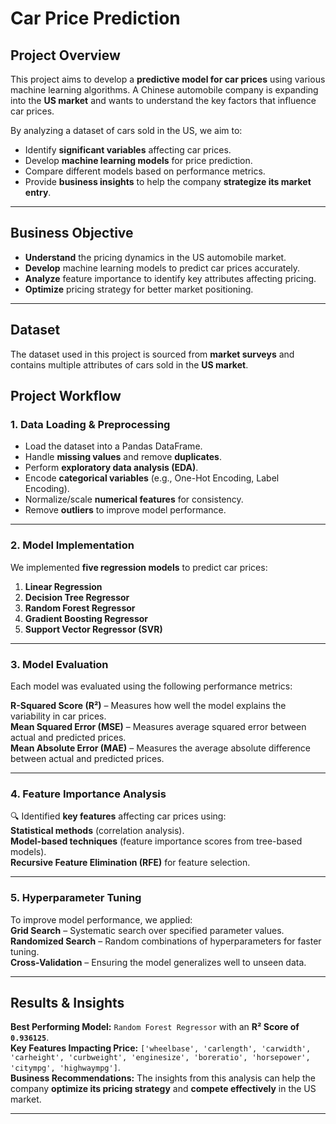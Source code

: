 # Car Price Prediction  

##  Project Overview  
This project aims to develop a **predictive model for car prices** using various machine learning algorithms. A Chinese automobile company is expanding into the **US market** and wants to understand the key factors that influence car prices.  

By analyzing a dataset of cars sold in the US, we aim to:  

-  Identify **significant variables** affecting car prices.  
-  Develop **machine learning models** for price prediction.  
-  Compare different models based on performance metrics.  
-  Provide **business insights** to help the company **strategize its market entry**.  

---

##  Business Objective  
- **Understand** the pricing dynamics in the US automobile market.  
- **Develop** machine learning models to predict car prices accurately.  
- **Analyze** feature importance to identify key attributes affecting pricing.  
- **Optimize** pricing strategy for better market positioning.  

---

##  Dataset  
The dataset used in this project is sourced from **market surveys** and contains multiple attributes of cars sold in the **US market**.  

##  Project Workflow  

### **1. Data Loading & Preprocessing**  
- Load the dataset into a Pandas DataFrame.  
- Handle **missing values** and remove **duplicates**.  
- Perform **exploratory data analysis (EDA)**.  
- Encode **categorical variables** (e.g., One-Hot Encoding, Label Encoding).  
- Normalize/scale **numerical features** for consistency.  
- Remove **outliers** to improve model performance.  

---

### **2. Model Implementation**  
We implemented **five regression models** to predict car prices:  

1.  **Linear Regression**  
2.  **Decision Tree Regressor**  
3.  **Random Forest Regressor**  
4.  **Gradient Boosting Regressor**  
5.  **Support Vector Regressor (SVR)**  

---

### **3. Model Evaluation**  
Each model was evaluated using the following performance metrics:  

 **R-Squared Score (R²)** – Measures how well the model explains the variability in car prices.  
 **Mean Squared Error (MSE)** – Measures average squared error between actual and predicted prices.  
 **Mean Absolute Error (MAE)** – Measures the average absolute difference between actual and predicted prices.  

---

### **4. Feature Importance Analysis**  
🔍 Identified **key features** affecting car prices using:  
 **Statistical methods** (correlation analysis).  
 **Model-based techniques** (feature importance scores from tree-based models).  
 **Recursive Feature Elimination (RFE)** for feature selection.  

---

### **5. Hyperparameter Tuning**  
 To improve model performance, we applied:  
 **Grid Search** – Systematic search over specified parameter values.  
 **Randomized Search** – Random combinations of hyperparameters for faster tuning.  
 **Cross-Validation** – Ensuring the model generalizes well to unseen data.  

---

##  Results & Insights  
 **Best Performing Model:** `Random Forest Regressor` with an **R² Score of `0.936125`**.  
 **Key Features Impacting Price:** `['wheelbase', 'carlength', 'carwidth', 'carheight', 'curbweight',
       'enginesize', 'boreratio', 'horsepower', 'citympg', 'highwaympg']`.  
 **Business Recommendations:** The insights from this analysis can help the company **optimize its pricing strategy** and **compete effectively** in the US market.  

---

